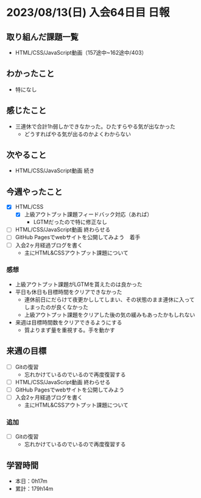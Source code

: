 # 2023/08/13(日) 入会64日目 日報

## 取り組んだ課題一覧

- HTML/CSS/JavaScript動画（157途中~162途中/403）

## わかったこと

- 特になし

## 感じたこと

- 三連休で合計1h弱しかできなかった。ひたすらやる気が出なかった
  - どうすればやる気が出るのかよくわからない

## 次やること

- HTML/CSS/JavaScript動画 続き

## 今週やったこと

- [x] HTML/CSS
  - [x] 上級アウトプット課題フィードバック対応（あれば）
    - LGTMだったので特に修正なし
- [ ] HTML/CSS/JavaScript動画 終わらせる
- [ ] GitHub Pagesでwebサイトを公開してみよう　着手
- [ ] 入会2ヶ月経過ブログを書く
  - 主にHTML&CSSアウトプット課題について

### 感想

- 上級アウトプット課題がLGTMを貰えたのは良かった
- 平日も休日も目標時間をクリアできなかった
  - 連休前日にだらけて夜更かししてしまい、その状態のまま連休に入ってしまったのが良くなかった
  - 上級アウトプット課題をクリアした後の気の緩みもあったかもしれない
- 来週は目標時間数をクリアできるようにする
  - 質よりまず量を重視する。手を動かす

## 来週の目標

- [ ] Gitの復習
  - 忘れかけているのでいるので再度復習する
- [ ] HTML/CSS/JavaScript動画 終わらせる
- [ ] GitHub Pagesでwebサイトを公開してみよう
- [ ] 入会2ヶ月経過ブログを書く
  - 主にHTML&CSSアウトプット課題について

### 追加

- [ ] Gitの復習
  - 忘れかけているのでいるので再度復習する

## 学習時間

- 本日：0h17m
- 累計：179h14m
